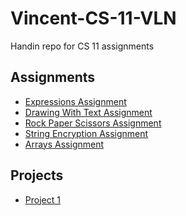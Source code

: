 Vincent-CS-11-VLN
==================================
Handin repo for CS 11 assignments

## **Assignments**
- [Expressions Assignment](https://github.com/Crabo-7498/Vincent-CS-11-VLN/blob/main/Expressions%20Assignment/src/Main.java)
- [Drawing With Text Assignment](https://github.com/Crabo-7498/Vincent-CS-11-VLN/blob/main/Drawing%20With%20Strings%20Assignment/src/Main.java)
- [Rock Paper Scissors Assignment](https://github.com/Crabo-7498/Vincent-CS-11-VLN/blob/main/RPS%20Assignment/src/Main.java)
- [String Encryption Assignment](https://github.com/Crabo-7498/Vincent-CS-11-VLN/blob/main/String%20Encryption%20Assignment/src/Main.java)
- [Arrays Assignment](https://github.com/Crabo-7498/Vincent-CS-11-VLN/blob/main/String%20Encryption%20Assignment/src/Main.java)

## **Projects**
- [Project 1](https://github.com/Crabo-7498/Vincent-CS-11-VLN/blob/main/ProjectNumber1/src/Main.java)
